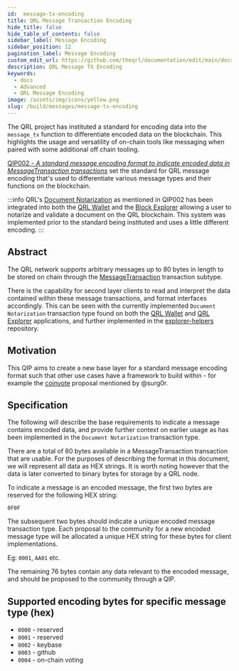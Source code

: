 ```yaml
---
id:  message-tx-encoding
title: QRL Message Transaction Encoding
hide_title: false
hide_table_of_contents: false
sidebar_label: Message Encoding
sidebar_position: 12
pagination_label: Message Encoding
custom_edit_url: https://github.com/theqrl/documentation/edit/main/docs/Build/Messages/message-tx-encoding.md
description: QRL Message TX Encoding
keywords:
  - docs
  - Advanced
  - QRL Message Encoding
image: /assets/img/icons/yellow.png
slug: /build/messages/message-tx-encoding
---
```


The QRL project has instituted a standard for encoding data into the `message_tx` function to differentiate encoded data on the blockchain. This highlights the usage and versatility of on-chain tools like messaging when paired with some additional off chain tooling.

[QIP002 - *A standard message encoding format to indicate encoded data in MessageTransaction transactions*](https://github.com/theQRL/qips/blob/master/qips/QIP002.md) set the standard for QRL message encoding that's used to differentiate various message types and their functions on the blockchain.


:::info
QRL's [Document Notarization](/use/tools/notarize) as mentioned in QIP002 has been integrated into both the [QRL Wallet](https://wallet.theqrl.org) and the [Block Explorer](https://explorer.theqrl.org) allowing a user to notarize and validate a document on the QRL blockchain. This system was implemented prior to the standard being instituted and uses a little different encoding.
:::



## Abstract

The QRL network supports arbitrary messages up to 80 bytes in length to be stored on chain through the [MessageTransaction](https://github.com/theQRL/QRL/blob/v4.0.2/src/qrl/core/txs/MessageTransaction.py#L8) transaction subtype.

There is the capability for second layer clients to read and interpret the data contained within these message transactions, and format interfaces accordingly. This can be seen with the currently implemented `Document Notarization` transaction type found on both the [QRL Wallet](https://github.com/theQRL/qrl-wallet/blob/v1.0.4/imports/ui/pages/tools/notarise/start.js#L71) and [QRL Explorer](https://github.com/theQRL/block-explorer/blob/2b11358f31415812bd374fb572c6ab9c8a06e9ad/imports/ui/components/tx/tx.html#L124) applications, and further implemented in the [explorer-helpers](https://github.com/theQRL/explorer-helpers/blob/v0.0.7/index.js#L356) repository.


## Motivation

This QIP aims to create a new base layer for a standard message encoding format such that other use cases have a framework to build within - for example the [coinvote](https://github.com/theQRL/qips/pull/2#issuecomment-434810654) proposal mentioned by @surg0r.

## Specification

The following will describe the base requirements to indicate a message contains encoded data, and provide further context on earlier usage as has been implemented in the `Document Notarization` transaction type.

There are a total of 80 bytes available in a MessageTransaction transaction that are usable. For the purposes of describing the format in this document, we will represent all data as HEX strings. It is worth noting however that the data is later converted to binary bytes for storage by a QRL node.

To indicate a message is an encoded message, the first two bytes are reserved for the following HEX string:

`0F0F`

The subsequent two bytes should indicate a unique encoded message transaction type. Each proposal to the community for a new encoded message type will be allocated a unique HEX string for these bytes for client implementations.

Eg: `0001`, `AA01` etc.

The remaining 76 bytes contain any data relevant to the encoded message, and should be proposed to the community through a QIP.


## Supported encoding bytes for specific message type (hex)

- `0000` - reserved
- `0001` - reserved
- `0002` - keybase
- `0003` - github
- `0004` - on-chain voting

